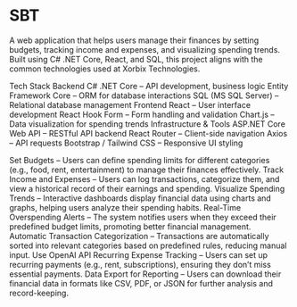 # SBT

A web application that helps users manage their finances by setting budgets, tracking income and expenses, and visualizing spending trends. Built using C# .NET Core, React, and SQL, this project aligns with the common technologies used at Xorbix Technologies.

Tech Stack
Backend
C# .NET Core – API development, business logic
Entity Framework Core – ORM for database interactions
SQL (MS SQL Server) – Relational database management
Frontend
React – User interface development
React Hook Form – Form handling and validation
Chart.js – Data visualization for spending trends
Infrastructure & Tools
ASP.NET Core Web API – RESTful API backend
React Router – Client-side navigation
Axios – API requests
Bootstrap / Tailwind CSS – Responsive UI styling

Set Budgets – Users can define spending limits for different categories (e.g., food, rent, entertainment) to manage their finances effectively.
Track Income and Expenses – Users can log transactions, categorize them, and view a historical record of their earnings and spending.
Visualize Spending Trends – Interactive dashboards display financial data using charts and graphs, helping users analyze their spending habits.
Real-Time Overspending Alerts – The system notifies users when they exceed their predefined budget limits, promoting better financial management.
Automatic Transaction Categorization – Transactions are automatically sorted into relevant categories based on predefined rules, reducing manual input. Use OpenAI API
Recurring Expense Tracking – Users can set up recurring payments (e.g., rent, subscriptions), ensuring they don’t miss essential payments.
Data Export for Reporting – Users can download their financial data in formats like CSV, PDF, or JSON for further analysis and record-keeping.
